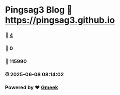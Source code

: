 # Pingsag3 Blog :link: https://pingsag3.github.io 
### :page_facing_up: [4](https://pingsag3.github.io/tag.html) 
### :speech_balloon: 0 
### :hibiscus: 115990 
### :alarm_clock: 2025-06-08 08:14:02 
### Powered by :heart: [Gmeek](https://github.com/Meekdai/Gmeek)
